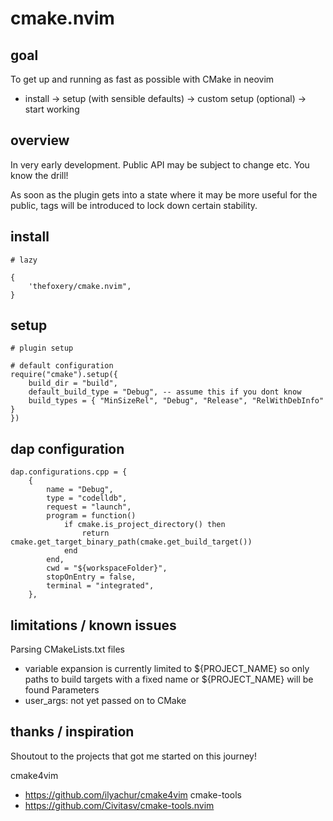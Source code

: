 
# cmake.nvim 

## goal

To get up and running as fast as possible with CMake in neovim
- install -> setup (with sensible defaults) -> custom setup (optional) -> start working

## overview

In very early development. Public API may be subject to change etc. You know the drill!

As soon as the plugin gets into a state where it may be more useful for the public, tags will
be introduced to lock down certain stability.

## install

```
# lazy

{
    'thefoxery/cmake.nvim",
}
```

## setup

```
# plugin setup

# default configuration
require("cmake").setup({
    build_dir = "build",
    default_build_type = "Debug", -- assume this if you dont know
    build_types = { "MinSizeRel", "Debug", "Release", "RelWithDebInfo" }
})
```

## dap configuration

```
dap.configurations.cpp = {
    {
        name = "Debug",
        type = "codelldb",
        request = "launch",
        program = function()
            if cmake.is_project_directory() then
                return cmake.get_target_binary_path(cmake.get_build_target())
            end
        end,
        cwd = "${workspaceFolder}",
        stopOnEntry = false,
        terminal = "integrated",
    },
```

## limitations / known issues

Parsing CMakeLists.txt files
- variable expansion is currently limited to ${PROJECT_NAME} so only paths to build targets with a fixed name or ${PROJECT_NAME} will be found
Parameters
- user_args: not yet passed on to CMake

## thanks / inspiration

Shoutout to the projects that got me started on this journey!

cmake4vim
- https://github.com/ilyachur/cmake4vim
cmake-tools
- https://github.com/Civitasv/cmake-tools.nvim

